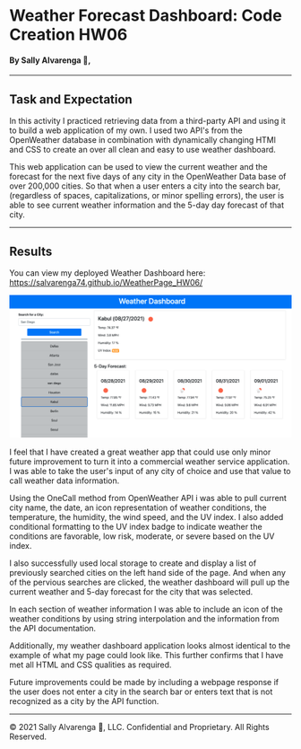 # **Weather Forecast Dashboard: Code Creation HW06**
#### By Sally Alvarenga 🌺,
---
## Task and Expectation
In this activity I practiced retrieving data from a third-party API and using it to build a web application of my own. I used two API's from the OpenWeather database in combination with dynamically changing HTMl and CSS to create an over all clean and easy to use weather dashboard. 

This web application can be used to view the current weather and the forecast for the next five days of any city in the OpenWeather Data base of over 200,000 cities. So that when a user enters a city into the search bar, (regardless of spaces, capitalizations, or minor spelling errors), the user is able to see current weather information and the 5-day day forecast of that city. 

---

## Results
You can view my deployed Weather Dashboard here: https://salvarenga74.github.io/WeatherPage_HW06/

<img src="assets/image Kabul weather.png" alt="Screen grab of the current weather in Kabul, called from the list of previously searched cities."/>

I feel that I have created a great weather app that could use only minor future improvement to turn it into a commercial weather service application. I was able to take the user's input of any city of choice and use that value to call weather data information. 

Using the OneCall method from OpenWeather API i was able to pull current city name, the date, an icon representation of weather conditions, the temperature, the humidity, the wind speed, and the UV index. I also added conditional formatting to the UV index badge to indicate weather the conditions are favorable, low risk, moderate, or severe based on the UV index.

I also successfully used local storage to create and display a list of previously searched cities on the left hand side of the page. And when any of the pervious searches are clicked, the weather dashboard will pull up the current weather and 5-day forecast for the city that was selected. 

In each section of weather information I was able to include an icon of the weather conditions by using string interpolation and the information from the API documentation. 

Additionally, my weather dashboard application looks almost identical to the example of what my page could look like. This further confirms that I have met all HTML and CSS qualities as required.

Future improvements could be made by including a webpage response if the user does not enter a city in the search bar or enters text that is not recognized as a city by the API function. 

---
© 2021 Sally Alvarenga 🌺, LLC.
Confidential and Proprietary. All Rights Reserved. 